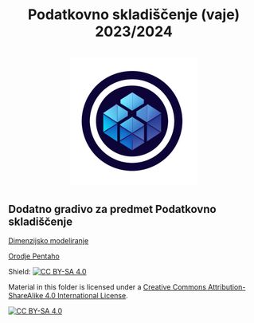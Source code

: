 <h1 align="center">
Podatkovno skladiščenje (vaje) 2023/2024
<br><br> 
<img width="256" height="256" src="./assets/logo_ps_512.png">
</h1>

## Dodatno gradivo za predmet Podatkovno skladiščenje

[Dimenzijsko modeliranje](https://github.com/firefly-cpp/podatkovno-skladiscenje-vaje/blob/main/podrobna-navodila/dimenzijsko-modeliranje.md)

[Orodje Pentaho](https://github.com/firefly-cpp/podatkovno-skladiscenje-vaje/blob/main/podrobna-navodila/Pentaho.md)

Shield: [![CC BY-SA 4.0][cc-by-sa-shield]][cc-by-sa]

Material in this folder is licensed under a
[Creative Commons Attribution-ShareAlike 4.0 International License][cc-by-sa].

[![CC BY-SA 4.0][cc-by-sa-image]][cc-by-sa]

[cc-by-sa]: http://creativecommons.org/licenses/by-sa/4.0/
[cc-by-sa-image]: https://licensebuttons.net/l/by-sa/4.0/88x31.png
[cc-by-sa-shield]: https://img.shields.io/badge/License-CC%20BY--SA%204.0-lightgrey.svg
